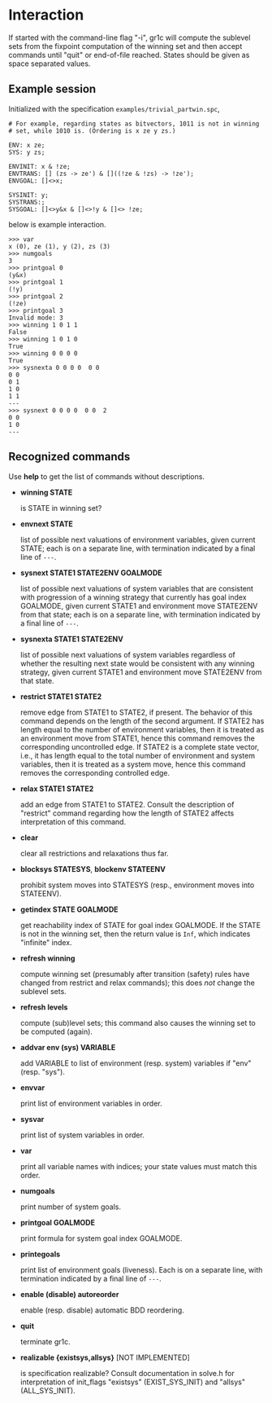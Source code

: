 Interaction
===========

If started with the command-line flag "-i", gr1c will compute the sublevel sets
from the fixpoint computation of the winning set and then accept commands until
"quit" or end-of-file reached.  States should be given as space separated
values.


Example session
---------------

Initialized with the specification `examples/trivial_partwin.spc`,

    # For example, regarding states as bitvectors, 1011 is not in winning
    # set, while 1010 is. (Ordering is x ze y zs.)

    ENV: x ze;
    SYS: y zs;

    ENVINIT: x & !ze;
    ENVTRANS: [] (zs -> ze') & []((!ze & !zs) -> !ze');
    ENVGOAL: []<>x;

    SYSINIT: y;
    SYSTRANS:;
    SYSGOAL: []<>y&x & []<>!y & []<> !ze;

below is example interaction.

    >>> var
    x (0), ze (1), y (2), zs (3)
    >>> numgoals
    3
    >>> printgoal 0
    (y&x)
    >>> printgoal 1
    (!y)
    >>> printgoal 2
    (!ze)
    >>> printgoal 3
    Invalid mode: 3
    >>> winning 1 0 1 1
    False
    >>> winning 1 0 1 0
    True
    >>> winning 0 0 0 0
    True
    >>> sysnexta 0 0 0 0  0 0
    0 0
    0 1
    1 0
    1 1
    ---
    >>> sysnext 0 0 0 0  0 0  2
    0 0
    1 0
    ---


Recognized commands
-------------------

Use **help** to get the list of commands without descriptions.

* **winning STATE**

  is STATE in winning set?

* **envnext STATE**

  list of possible next valuations of environment variables, given current
  STATE; each is on a separate line, with termination indicated by a final line
  of ``---``.

* **sysnext STATE1 STATE2ENV GOALMODE**

  list of possible next valuations of system variables that are consistent with
  progression of a winning strategy that currently has goal index GOALMODE,
  given current STATE1 and environment move STATE2ENV from that state; each is
  on a separate line, with termination indicated by a final line of ``---``.

* **sysnexta STATE1 STATE2ENV**

  list of possible next valuations of system variables regardless of whether the
  resulting next state would be consistent with any winning strategy, given
  current STATE1 and environment move STATE2ENV from that state.

* **restrict STATE1 STATE2**

  remove edge from STATE1 to STATE2, if present. The behavior of this command
  depends on the length of the second argument. If STATE2 has length equal to
  the number of environment variables, then it is treated as an environment move
  from STATE1, hence this command removes the corresponding uncontrolled
  edge. If STATE2 is a complete state vector, i.e., it has length equal to the
  total number of environment and system variables, then it is treated as a
  system move, hence this command removes the corresponding controlled edge.

* **relax STATE1 STATE2**

  add an edge from STATE1 to STATE2. Consult the description of "restrict" command
  regarding how the length of STATE2 affects interpretation of this command.

* **clear**

  clear all restrictions and relaxations thus far.

* **blocksys STATESYS**, **blockenv STATEENV**

  prohibit system moves into STATESYS (resp., environment moves into STATEENV).

* **getindex STATE GOALMODE**

  get reachability index of STATE for goal index GOALMODE.  If the STATE is not
  in the winning set, then the return value is ``Inf``, which indicates
  "infinite" index.

* **refresh winning**

  compute winning set (presumably after transition (safety) rules have changed
  from restrict and relax commands); this does *not* change the sublevel sets.

* **refresh levels**

  compute (sub)level sets; this command also causes the winning set to be
  computed (again).

* **addvar env (sys) VARIABLE**

  add VARIABLE to list of environment (resp. system) variables if "env"
  (resp. "sys").

* **envvar**

  print list of environment variables in order.

* **sysvar**

  print list of system variables in order.

* **var**

  print all variable names with indices; your state values must match this
  order.

* **numgoals**

  print number of system goals.

* **printgoal GOALMODE**

  print formula for system goal index GOALMODE.

* **printegoals**

  print list of environment goals (liveness).  Each is on a separate line, with
  termination indicated by a final line of ``---``.

* **enable (disable) autoreorder**

  enable (resp. disable) automatic BDD reordering.

* **quit**

  terminate gr1c.


* **realizable {existsys,allsys}** [NOT IMPLEMENTED]

  is specification realizable?  Consult documentation in solve.h for interpretation
  of init_flags "existsys" (EXIST_SYS_INIT) and "allsys" (ALL_SYS_INIT).
